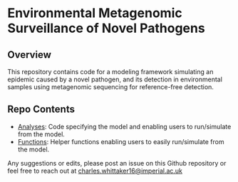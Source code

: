 # Environmental Metagenomic Surveillance of Novel Pathogens 

## Overview
This repository contains code for a modeling framework simulating an epidemic caused by a novel pathogen, and its detection in environmental samples using metagenomic sequencing for reference-free detection. 

## Repo Contents
- [Analyses](./Analyses): Code specifying the model and enabling users to run/simulate from the model.
- [Functions](./Functions): Helper functions enabling users to easily run/simulate from the model.

Any suggestions or edits, please post an issue on this Github repository or feel free to reach out at charles.whittaker16@imperial.ac.uk